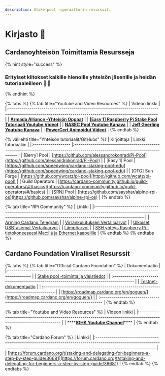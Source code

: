 ```yaml
---
description: Stake pool -operaattorin resurssit.
---
```


# Kirjasto 🏫

## Cardanoyhteisön Toimittamia Resursseja

{% hint style="success" %}
### Erityiset kiitokset kaikille hienoille yhteisön jäsenille ja heidän tutoriaaleilleen 🙏 🤗
{% endhint %}

{% tabs %}
{% tab title="Youtube and Video Resources" %}
| Videon linkki                                                                                                                                             |
|:--------------------------------------------------------------------------------------------------------------------------------------------------------- |
| [**Armada Alliance -Yhteisön Oppaat**](https://www.youtube.com/channel/UCligunhcmbMYaBUMvONsKwg)                                                          |
| [**\[Easy 1\] Raspberry Pi Stake Pool Tutoriaali Youtube Videot**](https://www.youtube.com/watch?v=tZykFS5D-jk&list=PLBhbLwOuj0DfTnneuG3vyoDHY7Dv_aiyq) |
| [**NASEC Pool Youtube Kanava**](https://www.youtube.com/channel/UCv-eePQ0EpSV-jf-nJUPeeA/featured)                                                        |
| [**Jeff Geerling Youtube Kanava**](https://www.youtube.com/channel/UCR-DXc1voovS8nhAvccRZhg)                                                              |
| [**PowerCert Animoidut Videot**](https://www.youtube.com/channel/UCJQJ4GjTiq5lmn8czf8oo0Q)                                                                |
{% endtab %}

{% välilehti title="Yhteisön tutoriaalit/GitHubs" %}
| Kirjoittaja         | Linkki tutoriaaliin                                                                                                             |
|:------------------- |:------------------------------------------------------------------------------------------------------------------------------- |
| \[Berry\] Pool    | [https://github.com/alessandrokonrad/Pi-Pool](https://github.com/alessandrokonrad/Pi-Pool)                                      |
| \[Easy 1\] Pool   | [https://github.com/speedwing/cardano-staking-pool-edu](https://github.com/speedwing/cardano-staking-pool-edu)                  |
| \[OTG\] Sun Forge | [https://github.com/wcatz/pi-pool](https://github.com/wcatz/pi-pool)                                                            |
| Guild Operators     | [https://cardano-community.github.io/guild-operators/\#/basics](https://cardano-community.github.io/guild-operators/#/basics) |
| \[SRN\] Pool      | [https://github.com/sayshar/alpine-rpi-os](https://github.com/sayshar/alpine-rpi-os)                                            |
{% endtab %}

{% tab title="RPi Community" %}
| Linkki                                                                                                                                                                               |
|:------------------------------------------------------------------------------------------------------------------------------------------------------------------------------------ |
| [Arming Cardano Telegram](https://github.com/rekuenkdr/master/tree/44e80aa783ef319f1f88f701f497d59f81d033cd/joinchat/FeKTCBu-pn5OUZUz4joF2w/README.md)                               |
| [Virrankulutuksen Vertailuarvot](https://www.pidramble.com/wiki/benchmarks/power-consumption)                                                                                        |
| [Ulkoiset USB-asemat Vertailuarvot](https://www.pidramble.com/wiki/benchmarks/external-usb-drives)                                                                                   |
| [Lämpöarvot](https://downey.io/blog/raspberry-pi-4-heatsinks-and-fans/)                                                                                                              |
| [SSH yhteys Raspberry Pi -tietokoneeseesi Mac:llä ja Ethernet kaapelille](https://medium.com/@tzhenghao/how-to-ssh-into-your-raspberry-pi-with-a-mac-and-ethernet-cable-636a197d055) |
{% endtab %}
{% endtabs %}

## Cardano Foundation Viralliset Resurssit

{% tabs %}
{% tab title="Official Cardano Foundation" %}
| Dokumentaatio                                                                             |
|:----------------------------------------------------------------------------------------- |
| [Stake pool -toiminta ja yleistiedot](https://cardano.org/stake-pool-operation/)          |
| :---------------------------------------------------------------------------------------- |
| [Testnet-dokumentaatio](https://developers.cardano.org/en/testnets/cardano/overview/)     |
| :------------------------------------------------------------------------------------     |
| [https://roadmap.cardano.org/en/goguen/](https://roadmap.cardano.org/en/goguen/)          |
| :-------------------------------------------------------------------------------          |
{% endtab %}

{% tab title="Youtube and Video Resources" %}
| Videon linkki                                                                                                        |
|:-------------------------------------------------------------------------------------------------------------------- |
| \*\*\*\*[**IOHK Youtube Channel**](https://www.youtube.com/channel/UCBJ0p9aCW-W82TwNM-z3V2w)\*\*\*\* |
{% endtab %}

{% tab title="Cardano Forum" %}
| Linkki                                                                                                                                                                                     |
|:------------------------------------------------------------------------------------------------------------------------------------------------------------------------------------------ |
| [https://forum.cardano.org/t/staking-and-delegating-for-beginners-a-step-by-step-guide/36681](https://forum.cardano.org/t/staking-and-delegating-for-beginners-a-step-by-step-guide/36681) |
{% endtab %}
{% endtabs %}

